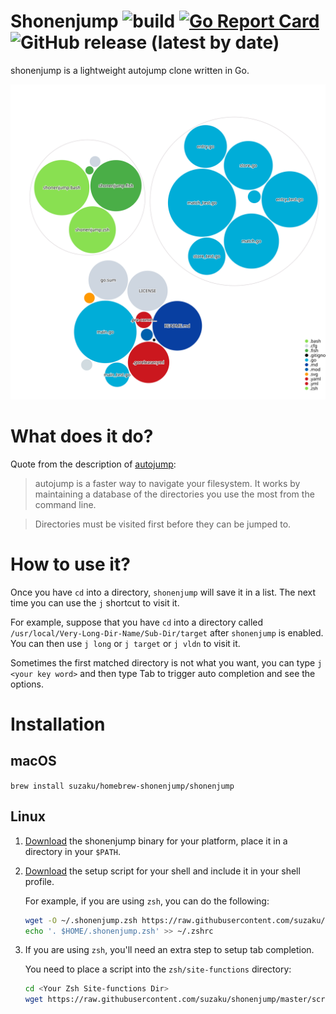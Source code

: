 # Shonenjump ![build](https://github.com/suzaku/shonenjump/workflows/build/badge.svg) [![Go Report Card](https://goreportcard.com/badge/github.com/suzaku/shonenjump)](https://goreportcard.com/report/github.com/suzaku/shonenjump) ![GitHub release (latest by date)](https://img.shields.io/github/v/release/suzaku/shonenjump)

shonenjump is a lightweight autojump clone written in Go.


![Visualization of the codebase](./diagram.svg)


# What does it do?

Quote from the description of [autojump](https://github.com/wting/autojump/):

> autojump is a faster way to navigate your filesystem. It works by maintaining a database of the directories you use the most from the command line.

> Directories must be visited first before they can be jumped to.

# How to use it?

Once you have `cd` into a directory, `shonenjump` will save it in a list.
The next time you can use the `j` shortcut to visit it.

For example, suppose that you have `cd` into a directory called `/usr/local/Very-Long-Dir-Name/Sub-Dir/target` after
`shonenjump` is enabled. You can then use `j long` or `j target` or `j vldn` to visit it.

Sometimes the first matched directory is not what you want, you can type `j <your key word>` and
then type Tab to trigger auto completion and see the options.

# Installation

## macOS

`brew install suzaku/homebrew-shonenjump/shonenjump`

## Linux

1. [Download](https://github.com/suzaku/shonenjump/releases) the shonenjump binary for your platform, place it in a directory in your `$PATH`.
1. [Download](https://github.com/suzaku/shonenjump/blob/master/scripts/) the setup script for your shell and include it in your shell profile.

   For example, if you are using `zsh`, you can do the following:

   ```bash
   wget -O ~/.shonenjump.zsh https://raw.githubusercontent.com/suzaku/shonenjump/master/scripts/shonenjump.zsh
   echo '. $HOME/.shonenjump.zsh' >> ~/.zshrc
    ```

1. If you are using `zsh`, you'll need an extra step to setup tab completion.

   You need to place a script into the `zsh/site-functions` directory:
   ```bash
   cd <Your Zsh Site-functions Dir>
   wget https://raw.githubusercontent.com/suzaku/shonenjump/master/scripts/_j
   ```
